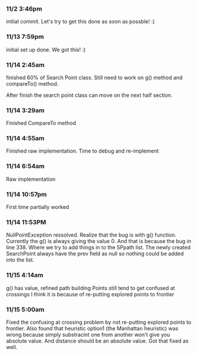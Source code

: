 ### 11/2 3:46pm
initial commit. Let's try to get this done as soon as possble! :)

### 11/13 7:59pm
initial set up done. We got this! :)

### 11/14 2:45am
finished 60% of Search Point class. Still need to work on g() method and compareTo() method.

After finish the search point class can move on the next half section.

### 11/14 3:29am
Finished CompareTo method

### 11/14 4:55am
Finished raw implementation. Time to debug and re-implement

### 11/14 6:54am
Raw implementation

### 11/14 10:57pm
First time partially worked

### 11/14 11:53PM
NullPointException ressolved. Realize that the bug is with g() function. Currently the g() is always giving the value 0. And that is because the bug in line 338. Where we try to add things in to the SPpath list. The newly created SearchPoint always have the prev field as null so nothing could be added into the list.

### 11/15 4:14am
g() has value, refined path building
Points still tend to get confused at crossings
I think it is because of re-putting explored points to frontier

### 11/15 5:00am
Fixed the confusing at crossing problem by not re-putting
explored points to frontier.
Also found that heuristic option1 (the Manhattan heuristic)
was wrong because simply substracint one from another won't
give you absolute value. And distance should be an absolute
value. 
Got that fixed as well.
